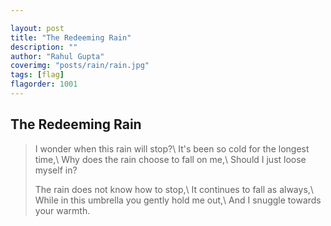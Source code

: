 ```yaml
---

layout: post
title: "The Redeeming Rain"
description: ""
author: "Rahul Gupta"
coverimg: "posts/rain/rain.jpg"
tags: [flag]
flagorder: 1001
---
```


## The Redeeming Rain
> I wonder when this rain will stop?\\
  It's been so cold for the longest time,\\
  Why does the rain choose to fall on me,\\
  Should I just loose myself in?
>
> The rain does not know how to stop,\\
  It continues to fall as always,\\
  While in this umbrella you gently hold me out,\\
  And I snuggle towards your warmth.
